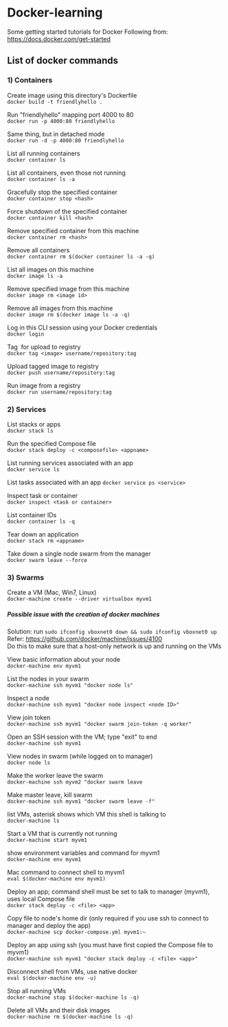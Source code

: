 # Docker-learning
Some getting started tutorials for Docker
Following from: https://docs.docker.com/get-started

## List of docker commands
### 1) Containers
Create image using this directory's Dockerfile  
`docker build -t friendlyhello .`  

Run "friendlyhello" mapping port 4000 to 80  
`docker run -p 4000:80 friendlyhello`  

Same thing, but in detached mode  
`docker run -d -p 4000:80 friendlyhello`  

List all running containers  
`docker container ls`  

List all containers, even those not running  
`docker container ls -a`  

Gracefully stop the specified container  
`docker container stop <hash>`  

Force shutdown of the specified container  
`docker container kill <hash>`  

Remove specified container from this machine  
`docker container rm <hash>`  

Remove all containers  
`docker container rm $(docker container ls -a -q)`  

List all images on this machine  
`docker image ls -a`  

Remove specified image from this machine  
`docker image rm <image id>`  

Remove all images from this machine  
`docker image rm $(docker image ls -a -q)`  

Log in this CLI session using your Docker credentials  
`docker login`  

Tag <image> for upload to registry  
`docker tag <image> username/repository:tag`  

Upload tagged image to registry  
`docker push username/repository:tag`  

Run image from a registry  
`docker run username/repository:tag`  

### 2) Services
List stacks or apps  
`docker stack ls`  

Run the specified Compose file  
`docker stack deploy -c <composefile> <appname>`  

List running services associated with an app  
`docker service ls`  

List tasks associated with an app
`docker service ps <service>`  

Inspect task or container  
`docker inspect <task or container>`  

List container IDs  
`docker container ls -q`  

Tear down an application   
`docker stack rm <appname>`  

Take down a single node swarm from the manager  
`docker swarm leave --force` 

### 3) Swarms
Create a VM (Mac, Win7, Linux)  
`docker-machine create --driver virtualbox myvm1`  
##### Possible issue with the creation of docker machines
Solution: run `sudo ifconfig vboxnet0 down && sudo ifconfig vboxnet0 up`  
Refer: https://github.com/docker/machine/issues/4100  
Do this to make sure that a host-only network is up and running on the VMs

View basic information about your node  
`docker-machine env myvm1`  

List the nodes in your swarm  
`docker-machine ssh myvm1 "docker node ls"`  

Inspect a node   
`docker-machine ssh myvm1 "docker node inspect <node ID>"`  

View join token  
`docker-machine ssh myvm1 "docker swarm join-token -q worker"`  

Open an SSH session with the VM; type "exit" to end  
`docker-machine ssh myvm1`  

View nodes in swarm (while logged on to manager)  
`docker node ls`  

Make the worker leave the swarm  
`docker-machine ssh myvm2 "docker swarm leave`  

Make master leave, kill swarm  
`docker-machine ssh myvm1 "docker swarm leave -f"`  

list VMs, asterisk shows which VM this shell is talking to  
`docker-machine ls`  

Start a VM that is currently not running   
`docker-machine start myvm1`  

show environment variables and command for myvm1   
`docker-machine env myvm1`  

Mac command to connect shell to myvm1  
`eval $(docker-machine env myvm1)`  

Deploy an app; command shell must be set to talk to manager (myvm1), uses local Compose file  
`docker stack deploy -c <file> <app>`  

Copy file to node's home dir (only required if you use ssh to connect to manager and deploy the app)  
`docker-machine scp docker-compose.yml myvm1:~`  

Deploy an app using ssh (you must have first copied the Compose file to myvm1)  
`docker-machine ssh myvm1 "docker stack deploy -c <file> <app>"`  

Disconnect shell from VMs, use native docker   
`eval $(docker-machine env -u)`  

Stop all running VMs   
`docker-machine stop $(docker-machine ls -q)`  

Delete all VMs and their disk images   
`docker-machine rm $(docker-machine ls -q)`   